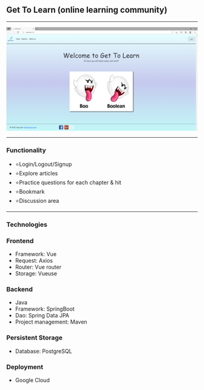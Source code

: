 ## Get To Learn (online learning community)

***
<a href='http://thegettolearn.com'><img src='./assets/demo.png'></a>

***
### Functionality
* ⭐Login/Logout/Signup
* ⭐Explore articles
* ⭐Practice questions for each chapter & hit
* ⭐Bookmark 
* ⭐Discussion area
***
### Technologies
<h3>Frontend</h3>
<ul>
<li>Framework: Vue</li>
<li>Request: Axios</li>
<li>Router: Vue router</li>
<li>Storage: Vueuse</li>
</ul>
<h3>Backend</h3>
<ul>
<li>Java</li>
<li>Framework: SpringBoot</li>
<li>Dao: Spring Data JPA</li>
<li>Project management: Maven</li>
</ul>
<h3>Persistent Storage</h3>
<ul>
<li>Database: PostgreSQL</li>
</ul>
<h3>Deployment</h3>
<ul>
<li>Google Cloud</li>
</ul>

